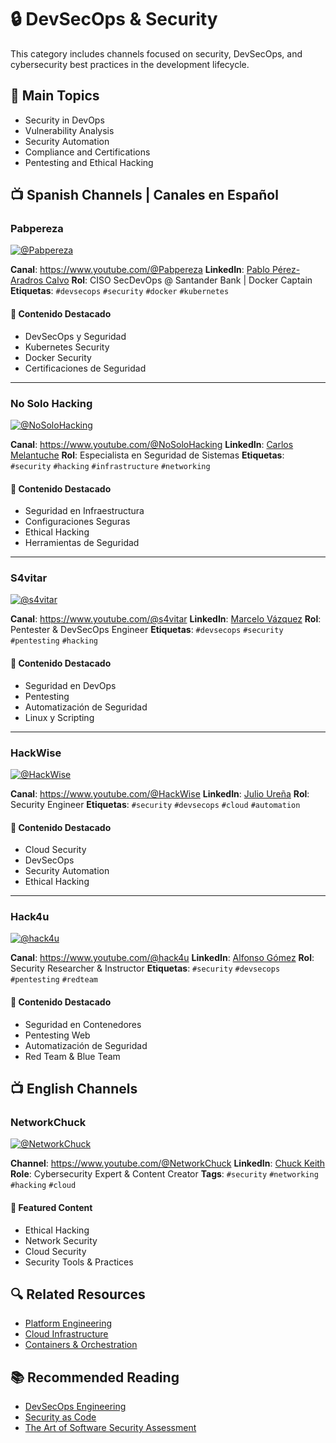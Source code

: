 # 🔒 DevSecOps & Security

This category includes channels focused on security, DevSecOps, and cybersecurity best practices in the development lifecycle.

## 🎯 Main Topics
- Security in DevOps
- Vulnerability Analysis
- Security Automation
- Compliance and Certifications
- Pentesting and Ethical Hacking

## 📺 Spanish Channels | Canales en Español

### Pabpereza
[![@Pabpereza](https://img.shields.io/youtube/channel/subscribers/UCxJAB6WxVh1T-2klqhE_QKA?label=%40Pabpereza&style=social)](https://www.youtube.com/@Pabpereza?sub_confirmation=1)

**Canal**: https://www.youtube.com/@Pabpereza
**LinkedIn**: [Pablo Pérez-Aradros Calvo](https://www.linkedin.com/in/pabpereza/)
**Rol**: CISO SecDevOps @ Santander Bank | Docker Captain
**Etiquetas**: `#devsecops` `#security` `#docker` `#kubernetes`

#### 🎯 Contenido Destacado
- DevSecOps y Seguridad
- Kubernetes Security
- Docker Security
- Certificaciones de Seguridad

---

### No Solo Hacking
[![@NoSoloHacking](https://img.shields.io/youtube/channel/subscribers/UC1szFCBUWXY3ESff8dJjjzw?label=%40NoSoloHacking&style=social)](https://www.youtube.com/@NoSoloHacking?sub_confirmation=1)

**Canal**: https://www.youtube.com/@NoSoloHacking
**LinkedIn**: [Carlos Melantuche](https://www.linkedin.com/in/carlosmelantuche/)
**Rol**: Especialista en Seguridad de Sistemas
**Etiquetas**: `#security` `#hacking` `#infrastructure` `#networking`

#### 🎯 Contenido Destacado
- Seguridad en Infraestructura
- Configuraciones Seguras
- Ethical Hacking
- Herramientas de Seguridad

---

### S4vitar
[![@s4vitar](https://img.shields.io/youtube/channel/subscribers/UCNHWpNqiM8yOQcHXtsluD7Q?label=%40s4vitar&style=social)](https://www.youtube.com/@s4vitar?sub_confirmation=1)

**Canal**: https://www.youtube.com/@s4vitar
**LinkedIn**: [Marcelo Vázquez](https://www.linkedin.com/in/s4vitar/)
**Rol**: Pentester & DevSecOps Engineer
**Etiquetas**: `#devsecops` `#security` `#pentesting` `#hacking`

#### 🎯 Contenido Destacado
- Seguridad en DevOps
- Pentesting
- Automatización de Seguridad
- Linux y Scripting

---

### HackWise
[![@HackWise](https://img.shields.io/youtube/channel/subscribers/UCWzkTHxkjJtxhRBvbKXRLmg?label=%40HackWise&style=social)](https://www.youtube.com/@HackWise?sub_confirmation=1)

**Canal**: https://www.youtube.com/@HackWise
**LinkedIn**: [Julio Ureña](https://www.linkedin.com/in/juliourena/)
**Rol**: Security Engineer
**Etiquetas**: `#security` `#devsecops` `#cloud` `#automation`

#### 🎯 Contenido Destacado
- Cloud Security
- DevSecOps
- Security Automation
- Ethical Hacking

---

### Hack4u
[![@hack4u](https://img.shields.io/youtube/channel/subscribers/UC4QlMuZQnE4yVWt9QPKWC1A?label=%40hack4u&style=social)](https://www.youtube.com/@hack4u?sub_confirmation=1)

**Canal**: https://www.youtube.com/@hack4u
**LinkedIn**: [Alfonso Gómez](https://www.linkedin.com/in/alfonso-gmez/)
**Rol**: Security Researcher & Instructor
**Etiquetas**: `#security` `#devsecops` `#pentesting` `#redteam`

#### 🎯 Contenido Destacado
- Seguridad en Contenedores
- Pentesting Web
- Automatización de Seguridad
- Red Team & Blue Team

## 📺 English Channels

### NetworkChuck
[![@NetworkChuck](https://img.shields.io/youtube/channel/subscribers/UC9x0AN7BWHpCDHSm9NiJFJQ?label=%40NetworkChuck&style=social)](https://www.youtube.com/@NetworkChuck?sub_confirmation=1)

**Channel**: https://www.youtube.com/@NetworkChuck
**LinkedIn**: [Chuck Keith](https://www.linkedin.com/in/chuckkeith/)
**Role**: Cybersecurity Expert & Content Creator
**Tags**: `#security` `#networking` `#hacking` `#cloud`

#### 🎯 Featured Content
- Ethical Hacking
- Network Security
- Cloud Security
- Security Tools & Practices

## 🔍 Related Resources
- [Platform Engineering](platform-engineering.md)
- [Cloud Infrastructure](cloud.md)
- [Containers & Orchestration](containers.md)

## 📚 Recommended Reading
- [DevSecOps Engineering](https://www.manning.com/books/devsecops-engineering)
- [Security as Code](https://www.manning.com/books/security-as-code)
- [The Art of Software Security Assessment](https://www.pearson.com/en-us/subject-catalog/p/art-of-software-security-assessment-the-identifying-and-preventing-software-vulnerabilities/P200000009139)
